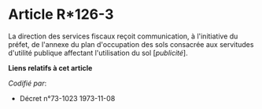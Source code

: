# Article R*126-3

La direction des services fiscaux reçoit communication, à l'initiative du préfet, de l'annexe du plan d'occupation des sols
consacrée aux servitudes d'utilité publique affectant l'utilisation du sol [*publicité*].

**Liens relatifs à cet article**

_Codifié par_:

  - Décret n°73-1023 1973-11-08
